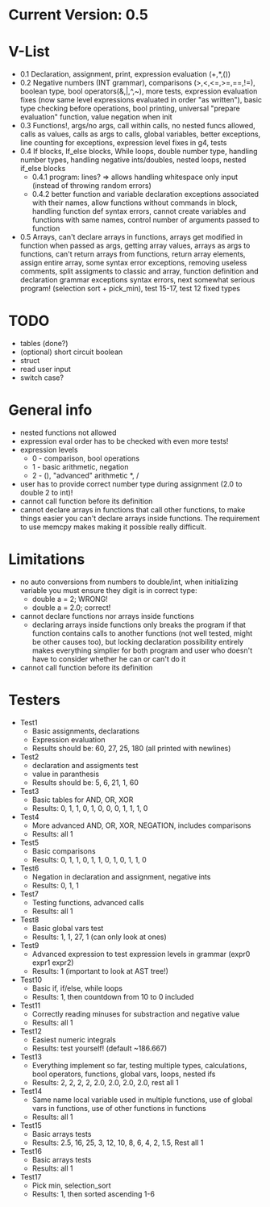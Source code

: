 # Current Version: 0.5

# V-List
* 0.1 Declaration, assignment, print, expression evaluation (+,*,())
* 0.2 Negative numbers (INT grammar), comparisons (>,<,<=,>=,==,!=), boolean type, bool operators(&,|,^,~), more tests, expression evaluation fixes (now same level expressions evaluated in order "as written"), basic type checking before operations, bool printing, universal "prepare evaluation" function, value negation when init
* 0.3 Functions!, args/no args, call within calls, no nested funcs allowed, calls as values, calls as args to calls, global variables, better exceptions, line counting for exceptions, expression level fixes in g4, tests
* 0.4 If blocks, If_else blocks, While loops, double number type, handling number types, handling negative ints/doubles, nested loops, nested if_else blocks
    * 0.4.1
        program: lines? => allows handling whitespace only input (instead of throwing random errors)
    * 0.4.2
        better function and variable declaration exceptions associated with their names, allow functions without commands in block, handling function def syntax errors, cannot create variables and functions with same names, control number of arguments passed to function
* 0.5 Arrays, can't declare arrays in functions, arrays get modified in function when passed as args, getting array values, arrays as args to functions, can't return arrays from functions, return array elements, assign entire array, some syntax error exceptions, removing useless comments, split assigments to classic and array, function definition and declaration grammar exceptions syntax errors, next somewhat serious program! (selection sort + pick_min), test 15-17, test 12 fixed types

# TODO
* tables (done?)
* (optional) short circuit boolean
* struct
* read user input
* switch case?

# General info
* nested functions not allowed
* expression eval order has to be checked with even more tests!
* expression levels
    * 0 - comparison, bool operations
    * 1 - basic arithmetic, negation
    * 2 - (), "advanced" arithmetic *, /
* user has to provide correct number type during assignment (2.0 to double 2 to int)!
* cannot call function before its definition
* cannot declare arrays in functions that call other functions, to make things easier you can't declare arrays inside functions. The requirement to use memcpy makes making it possible really difficult.

# Limitations
* no auto conversions from numbers to double/int, when initializing variable you must ensure they digit is in correct type:
    * double a = 2; WRONG!
    * double a = 2.0; correct!
* cannot declare functions nor arrays inside functions
    * declaring arrays inside functions only breaks the program if that function contains calls to another functions (not well tested, might be other causes too), but locking declaration possibility entirely makes everything simplier for both program and user who doesn't have to consider whether he can or can't do it
* cannot call function before its definition

# Testers
* Test1
    * Basic assignments, declarations
    * Expression evaluation 
    * Results should be: 60, 27, 25, 180 (all printed with newlines)
* Test2
    * declaration and assigments test
    * value in paranthesis
    * Results should be: 5, 6, 21, 1, 60
* Test3
    * Basic tables for AND, OR, XOR
    * Results: 0, 1, 1, 0, 1, 0, 0, 0, 1, 1, 1, 0
* Test4
    * More advanced AND, OR, XOR, NEGATION, includes comparisons
    * Results: all 1
* Test5
    * Basic comparisons
    * Results: 0, 1, 1, 0, 1, 1, 0, 1, 0, 1, 1, 0
* Test6
    * Negation in declaration and assignment, negative ints
    * Results: 0, 1, 1
* Test7
    * Testing functions, advanced calls
    * Results: all 1
* Test8
    * Basic global vars test
    * Results: 1, 1, 27, 1 (can only look at ones)
* Test9 
    * Advanced expression to test expression levels in grammar (expr0 expr1 expr2)
    * Results: 1 (important to look at AST tree!)
* Test10
    * Basic if, if/else, while loops
    * Results: 1, then countdown from 10 to 0 included
* Test11
    * Correctly reading minuses for substraction and negative value
    * Results: all 1
* Test12
    * Easiest numeric integrals
    * Results: test yourself! (default ~186.667)
* Test13
    * Everything implement so far, testing multiple types, calculations, bool operators, functions, global vars, loops, nested ifs
    * Results: 2, 2, 2, 2, 2.0, 2.0, 2.0, 2.0, rest all 1
* Test14
    * Same name local variable used in multiple functions, use of global vars in functions, use of other functions in functions
    * Results: all 1
* Test15
    * Basic arrays tests
    * Results: 2.5, 16, 25, 3, 12, 10, 8, 6, 4, 2, 1.5, Rest all 1
* Test16
    * Basic arrays tests
    * Results: all 1
* Test17
    * Pick min, selection_sort
    * Results: 1, then sorted ascending 1-6